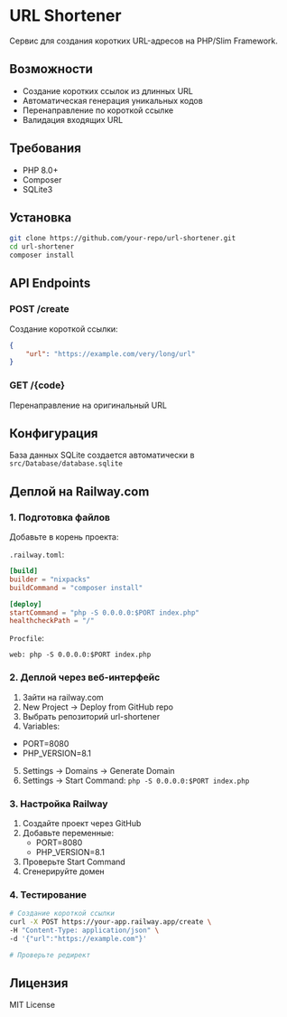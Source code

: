 # URL Shortener

Сервис для создания коротких URL-адресов на PHP/Slim Framework.

## Возможности
- Создание коротких ссылок из длинных URL
- Автоматическая генерация уникальных кодов
- Перенаправление по короткой ссылке
- Валидация входящих URL

## Требования
- PHP 8.0+
- Composer
- SQLite3

## Установка
```bash
git clone https://github.com/your-repo/url-shortener.git
cd url-shortener
composer install
```

## API Endpoints

### POST /create
Создание короткой ссылки:
```json
{
    "url": "https://example.com/very/long/url"
}
```

### GET /{code}
Перенаправление на оригинальный URL

## Конфигурация
База данных SQLite создается автоматически в `src/Database/database.sqlite`

## Деплой на Railway.com

### 1. Подготовка файлов
Добавьте в корень проекта:

`.railway.toml`:
```toml
[build]
builder = "nixpacks"
buildCommand = "composer install"

[deploy]
startCommand = "php -S 0.0.0.0:$PORT index.php"
healthcheckPath = "/"
```

`Procfile`:
```
web: php -S 0.0.0.0:$PORT index.php
```

### 2. Деплой через веб-интерфейс
1. Зайти на railway.com
2. New Project -> Deploy from GitHub repo
3. Выбрать репозиторий url-shortener
4. Variables:
  - PORT=8080 
  - PHP_VERSION=8.1
5. Settings -> Domains -> Generate Domain
6. Settings -> Start Command: `php -S 0.0.0.0:$PORT index.php`

### 3. Настройка Railway
1. Создайте проект через GitHub
2. Добавьте переменные:
   - PORT=8080
   - PHP_VERSION=8.1
3. Проверьте Start Command
4. Сгенерируйте домен

### 4. Тестирование
```bash
# Создание короткой ссылки
curl -X POST https://your-app.railway.app/create \
-H "Content-Type: application/json" \
-d '{"url":"https://example.com"}'

# Проверьте редирект
```

## Лицензия
MIT License
